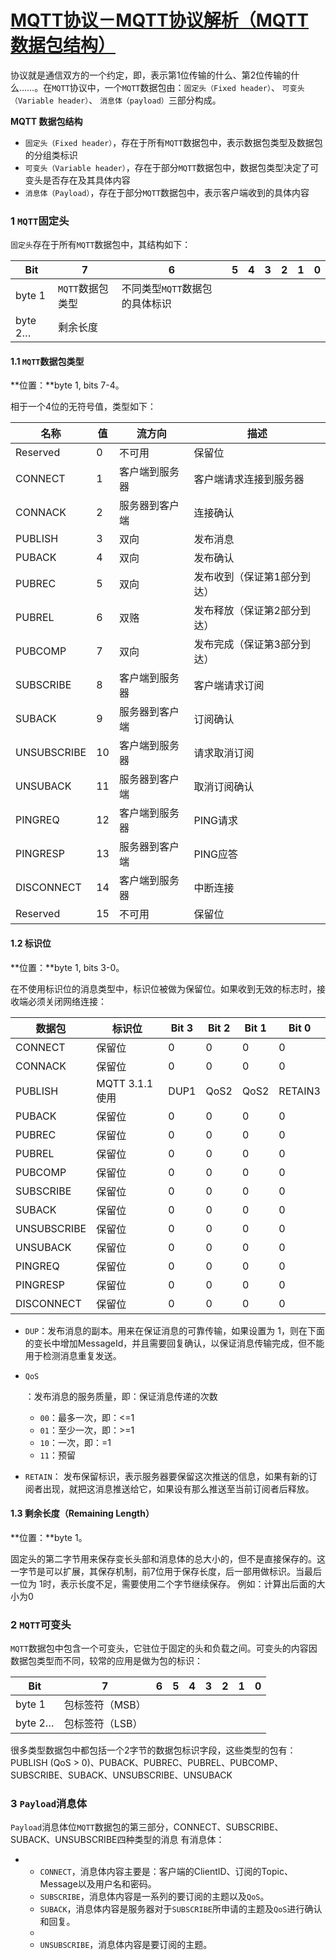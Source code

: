 # [MQTT协议－MQTT协议解析（MQTT数据包结构）](http://www.cnblogs.com/zhangyu1024/p/6141818.html)

协议就是通信双方的一个约定，即，表示第1位传输的什么、第2位传输的什么……。在`MQTT`协议中，一个`MQTT`数据包由：`固定头（Fixed header）`、 `可变头（Variable header）`、 `消息体（payload）`三部分构成。

**MQTT 数据包结构**

- `固定头（Fixed header）`，存在于所有`MQTT`数据包中，表示数据包类型及数据包的分组类标识
- `可变头（Variable header）`，存在于部分`MQTT`数据包中，数据包类型决定了可变头是否存在及其具体内容
- `消息体（Payload）`，存在于部分`MQTT`数据包中，表示客户端收到的具体内容

### 1 `MQTT`固定头

`固定头`存在于所有`MQTT`数据包中，其结构如下：

| Bit     | 7           | 6                  | 5    | 4    | 3    | 2    | 1    | 0    |
| ------- | ----------- | ------------------ | ---- | ---- | ---- | ---- | ---- | ---- |
| byte 1  | `MQTT`数据包类型 | 不同类型`MQTT`数据包的具体标识 |      |      |      |      |      |      |
| byte 2… | 剩余长度        |                    |      |      |      |      |      |      |

#### 1.1 `MQTT`数据包类型

**位置：**byte 1, bits 7-4。

相于一个4位的无符号值，类型如下：

| 名称          | 值    | 流方向     | 描述             |
| ----------- | ---- | ------- | -------------- |
| Reserved    | 0    | 不可用     | 保留位            |
| CONNECT     | 1    | 客户端到服务器 | 客户端请求连接到服务器    |
| CONNACK     | 2    | 服务器到客户端 | 连接确认           |
| PUBLISH     | 3    | 双向      | 发布消息           |
| PUBACK      | 4    | 双向      | 发布确认           |
| PUBREC      | 5    | 双向      | 发布收到（保证第1部分到达） |
| PUBREL      | 6    | 双赂      | 发布释放（保证第2部分到达） |
| PUBCOMP     | 7    | 双向      | 发布完成（保证第3部分到达） |
| SUBSCRIBE   | 8    | 客户端到服务器 | 客户端请求订阅        |
| SUBACK      | 9    | 服务器到客户端 | 订阅确认           |
| UNSUBSCRIBE | 10   | 客户端到服务器 | 请求取消订阅         |
| UNSUBACK    | 11   | 服务器到客户端 | 取消订阅确认         |
| PINGREQ     | 12   | 客户端到服务器 | PING请求         |
| PINGRESP    | 13   | 服务器到客户端 | PING应答         |
| DISCONNECT  | 14   | 客户端到服务器 | 中断连接           |
| Reserved    | 15   | 不可用     | 保留位            |

#### 1.2 标识位

**位置：**byte 1, bits 3-0。

在不使用标识位的消息类型中，标识位被做为保留位。如果收到无效的标志时，接收端必须关闭网络连接：

| 数据包         | 标识位          | Bit 3 | Bit 2 | Bit 1 | Bit 0   |
| ----------- | ------------ | ----- | ----- | ----- | ------- |
| CONNECT     | 保留位          | 0     | 0     | 0     | 0       |
| CONNACK     | 保留位          | 0     | 0     | 0     | 0       |
| PUBLISH     | MQTT 3.1.1使用 | DUP1  | QoS2  | QoS2  | RETAIN3 |
| PUBACK      | 保留位          | 0     | 0     | 0     | 0       |
| PUBREC      | 保留位          | 0     | 0     | 0     | 0       |
| PUBREL      | 保留位          | 0     | 0     | 0     | 0       |
| PUBCOMP     | 保留位          | 0     | 0     | 0     | 0       |
| SUBSCRIBE   | 保留位          | 0     | 0     | 0     | 0       |
| SUBACK      | 保留位          | 0     | 0     | 0     | 0       |
| UNSUBSCRIBE | 保留位          | 0     | 0     | 0     | 0       |
| UNSUBACK    | 保留位          | 0     | 0     | 0     | 0       |
| PINGREQ     | 保留位          | 0     | 0     | 0     | 0       |
| PINGRESP    | 保留位          | 0     | 0     | 0     | 0       |
| DISCONNECT  | 保留位          | 0     | 0     | 0     | 0       |

- `DUP`：发布消息的副本。用来在保证消息的可靠传输，如果设置为 1，则在下面的变长中增加MessageId，并且需要回复确认，以保证消息传输完成，但不能用于检测消息重复发送。

- ```
  QoS
  ```

  ：发布消息的服务质量，即：保证消息传递的次数

  - `00`：最多一次，即：<=1
  - `01`：至少一次，即：>=1
  - `10`：一次，即：=1
  - `11`：预留

- `RETAIN`： 发布保留标识，表示服务器要保留这次推送的信息，如果有新的订阅者出现，就把这消息推送给它，如果设有那么推送至当前订阅者后释放。

#### 1.3 剩余长度（Remaining Length）

**位置：**byte 1。

固定头的第二字节用来保存变长头部和消息体的总大小的，但不是直接保存的。这一字节是可以扩展，其保存机制，前7位用于保存长度，后一部用做标识。当最后一位为 1时，表示长度不足，需要使用二个字节继续保存。 例如：计算出后面的大小为0

### 2 `MQTT`可变头

`MQTT`数据包中包含一个可变头，它驻位于固定的头和负载之间。可变头的内容因数据包类型而不同，较常的应用是做为包的标识：

| Bit     | 7         | 6    | 5    | 4    | 3    | 2    | 1    | 0    |
| ------- | --------- | ---- | ---- | ---- | ---- | ---- | ---- | ---- |
| byte 1  | 包标签符（MSB） |      |      |      |      |      |      |      |
| byte 2… | 包标签符（LSB） |      |      |      |      |      |      |      |

很多类型数据包中都包括一个2字节的数据包标识字段，这些类型的包有：PUBLISH (QoS > 0)、PUBACK、PUBREC、PUBREL、PUBCOMP、SUBSCRIBE、SUBACK、UNSUBSCRIBE、UNSUBACK

### 3 `Payload`消息体

`Payload`消息体位`MQTT`数据包的第三部分，CONNECT、SUBSCRIBE、SUBACK、UNSUBSCRIBE四种类型的消息 有消息体：

- - `CONNECT`，消息体内容主要是：客户端的ClientID、订阅的Topic、Message以及用户名和密码。
  - `SUBSCRIBE`，消息体内容是一系列的要订阅的主题以及`QoS`。
  - `SUBACK`，消息体内容是服务器对于`SUBSCRIBE`所申请的主题及`QoS`进行确认和回复。
  - ​
  - `UNSUBSCRIBE`，消息体内容是要订阅的主题。